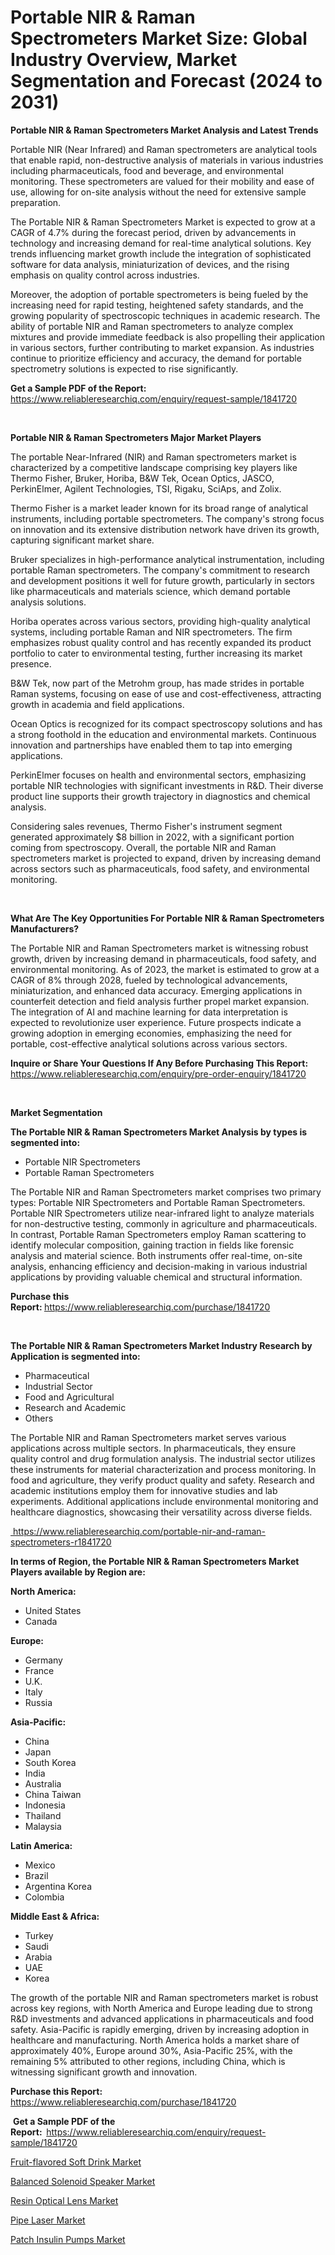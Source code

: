 <p><h1>Portable NIR & Raman Spectrometers Market Size: Global Industry Overview, Market Segmentation and Forecast (2024 to 2031)</h1></p><p><strong>Portable NIR & Raman Spectrometers Market Analysis and Latest Trends</strong></p>
<p><p>Portable NIR (Near Infrared) and Raman spectrometers are analytical tools that enable rapid, non-destructive analysis of materials in various industries including pharmaceuticals, food and beverage, and environmental monitoring. These spectrometers are valued for their mobility and ease of use, allowing for on-site analysis without the need for extensive sample preparation. </p><p>The Portable NIR & Raman Spectrometers Market is expected to grow at a CAGR of 4.7% during the forecast period, driven by advancements in technology and increasing demand for real-time analytical solutions. Key trends influencing market growth include the integration of sophisticated software for data analysis, miniaturization of devices, and the rising emphasis on quality control across industries. </p><p>Moreover, the adoption of portable spectrometers is being fueled by the increasing need for rapid testing, heightened safety standards, and the growing popularity of spectroscopic techniques in academic research. The ability of portable NIR and Raman spectrometers to analyze complex mixtures and provide immediate feedback is also propelling their application in various sectors, further contributing to market expansion. As industries continue to prioritize efficiency and accuracy, the demand for portable spectrometry solutions is expected to rise significantly.</p></p>
<p><strong>Get a Sample PDF of the Report:&nbsp;</strong> <a href="https://www.reliableresearchiq.com/enquiry/request-sample/1841720?utm_campaign=1088&utm_medium=2&utm_source=Github&utm_content=ia&utm_term=19102024&utm_id=portable-nir-raman-spectrometers">https://www.reliableresearchiq.com/enquiry/request-sample/1841720</a></p>
<p>&nbsp;</p>
<p><strong>Portable NIR & Raman Spectrometers Major Market Players</strong></p>
<p><p>The portable Near-Infrared (NIR) and Raman spectrometers market is characterized by a competitive landscape comprising key players like Thermo Fisher, Bruker, Horiba, B&W Tek, Ocean Optics, JASCO, PerkinElmer, Agilent Technologies, TSI, Rigaku, SciAps, and Zolix. </p><p>Thermo Fisher is a market leader known for its broad range of analytical instruments, including portable spectrometers. The company's strong focus on innovation and its extensive distribution network have driven its growth, capturing significant market share. </p><p>Bruker specializes in high-performance analytical instrumentation, including portable Raman spectrometers. The company's commitment to research and development positions it well for future growth, particularly in sectors like pharmaceuticals and materials science, which demand portable analysis solutions.</p><p>Horiba operates across various sectors, providing high-quality analytical systems, including portable Raman and NIR spectrometers. The firm emphasizes robust quality control and has recently expanded its product portfolio to cater to environmental testing, further increasing its market presence.</p><p>B&W Tek, now part of the Metrohm group, has made strides in portable Raman systems, focusing on ease of use and cost-effectiveness, attracting growth in academia and field applications.</p><p>Ocean Optics is recognized for its compact spectroscopy solutions and has a strong foothold in the education and environmental markets. Continuous innovation and partnerships have enabled them to tap into emerging applications.</p><p>PerkinElmer focuses on health and environmental sectors, emphasizing portable NIR technologies with significant investments in R&D. Their diverse product line supports their growth trajectory in diagnostics and chemical analysis.</p><p>Considering sales revenues, Thermo Fisher's instrument segment generated approximately $8 billion in 2022, with a significant portion coming from spectroscopy. Overall, the portable NIR and Raman spectrometers market is projected to expand, driven by increasing demand across sectors such as pharmaceuticals, food safety, and environmental monitoring.</p></p>
<p>&nbsp;</p>
<p><strong>What Are The Key Opportunities For Portable NIR & Raman Spectrometers Manufacturers?</strong></p>
<p><p>The Portable NIR and Raman Spectrometers market is witnessing robust growth, driven by increasing demand in pharmaceuticals, food safety, and environmental monitoring. As of 2023, the market is estimated to grow at a CAGR of 8% through 2028, fueled by technological advancements, miniaturization, and enhanced data accuracy. Emerging applications in counterfeit detection and field analysis further propel market expansion. The integration of AI and machine learning for data interpretation is expected to revolutionize user experience. Future prospects indicate a growing adoption in emerging economies, emphasizing the need for portable, cost-effective analytical solutions across various sectors.</p></p>
<p><strong>Inquire or Share Your Questions If Any Before Purchasing This Report:</strong> <a href="https://www.reliableresearchiq.com/enquiry/pre-order-enquiry/1841720?utm_campaign=1088&utm_medium=2&utm_source=Github&utm_content=ia&utm_term=19102024&utm_id=portable-nir-raman-spectrometers">https://www.reliableresearchiq.com/enquiry/pre-order-enquiry/1841720</a></p>
<p>&nbsp;</p>
<p><strong>Market Segmentation</strong></p>
<p><strong>The Portable NIR & Raman Spectrometers Market Analysis by types is segmented into:</strong></p>
<p><ul><li>Portable NIR Spectrometers</li><li>Portable Raman Spectrometers</li></ul></p>
<p><p>The Portable NIR and Raman Spectrometers market comprises two primary types: Portable NIR Spectrometers and Portable Raman Spectrometers. Portable NIR Spectrometers utilize near-infrared light to analyze materials for non-destructive testing, commonly in agriculture and pharmaceuticals. In contrast, Portable Raman Spectrometers employ Raman scattering to identify molecular composition, gaining traction in fields like forensic analysis and material science. Both instruments offer real-time, on-site analysis, enhancing efficiency and decision-making in various industrial applications by providing valuable chemical and structural information.</p></p>
<p><strong>Purchase this Report:&nbsp;</strong><a href="https://www.reliableresearchiq.com/purchase/1841720?utm_campaign=1088&utm_medium=2&utm_source=Github&utm_content=ia&utm_term=19102024&utm_id=portable-nir-raman-spectrometers">https://www.reliableresearchiq.com/purchase/1841720</a></p>
<p>&nbsp;</p>
<p><strong>The Portable NIR & Raman Spectrometers Market Industry Research by Application is segmented into:</strong></p>
<p><ul><li>Pharmaceutical</li><li>Industrial Sector</li><li>Food and Agricultural</li><li>Research and Academic</li><li>Others</li></ul></p>
<p><p>The Portable NIR and Raman Spectrometers market serves various applications across multiple sectors. In pharmaceuticals, they ensure quality control and drug formulation analysis. The industrial sector utilizes these instruments for material characterization and process monitoring. In food and agriculture, they verify product quality and safety. Research and academic institutions employ them for innovative studies and lab experiments. Additional applications include environmental monitoring and healthcare diagnostics, showcasing their versatility across diverse fields.</p></p>
<p><a href="https://www.reliableresearchiq.com/portable-nir-and-raman-spectrometers-r1841720?utm_campaign=1088&utm_medium=2&utm_source=Github&utm_content=ia&utm_term=19102024&utm_id=portable-nir-raman-spectrometers">&nbsp;https://www.reliableresearchiq.com/portable-nir-and-raman-spectrometers-r1841720</a></p>
<p><strong>In terms of Region, the Portable NIR & Raman Spectrometers Market Players available by Region are:</strong></p>
<p>
    <p> <strong> North America: </strong>
        <ul>
            <li>United States</li>
            <li>Canada</li>
        </ul>
        </p> 
    <p> <strong> Europe: </strong>
        <ul>
            <li>Germany</li>
            <li>France</li>
            <li>U.K.</li>
            <li>Italy</li>
            <li>Russia</li>
        </ul>
        </p> 
    <p> <strong> Asia-Pacific: </strong>
        <ul>
            <li>China</li>
            <li>Japan</li>
            <li>South Korea</li>
            <li>India</li>
            <li>Australia</li>
            <li>China Taiwan</li>
            <li>Indonesia</li>
            <li>Thailand</li>
            <li>Malaysia</li>
        </ul>
        </p> 
    <p> <strong> Latin America: </strong>
        <ul>
            <li>Mexico</li>
            <li>Brazil</li>
            <li>Argentina Korea</li>
            <li>Colombia</li>
        </ul>
        </p> 
    <p> <strong> Middle East & Africa: </strong>
        <ul>
            <li>Turkey</li>
            <li>Saudi</li>
            <li>Arabia</li>
            <li>UAE</li>
            <li>Korea</li>
        </ul>
    </p>
    </p>
<p><p>The growth of the portable NIR and Raman spectrometers market is robust across key regions, with North America and Europe leading due to strong R&D investments and advanced applications in pharmaceuticals and food safety. Asia-Pacific is rapidly emerging, driven by increasing adoption in healthcare and manufacturing. North America holds a market share of approximately 40%, Europe around 30%, Asia-Pacific 25%, with the remaining 5% attributed to other regions, including China, which is witnessing significant growth and innovation.</p></p>
<p><strong>Purchase this Report: </strong><a href="https://www.reliableresearchiq.com/purchase/1841720?utm_campaign=1088&utm_medium=2&utm_source=Github&utm_content=ia&utm_term=19102024&utm_id=portable-nir-raman-spectrometers">https://www.reliableresearchiq.com/purchase/1841720</a></p>
<p>&nbsp;<strong>Get a Sample PDF of the Report:&nbsp;&nbsp;</strong><a href="https://www.reliableresearchiq.com/enquiry/request-sample/1841720?utm_campaign=1088&utm_medium=2&utm_source=Github&utm_content=ia&utm_term=19102024&utm_id=portable-nir-raman-spectrometers">https://www.reliableresearchiq.com/enquiry/request-sample/1841720</a></p>
<p><strong></strong></p>
<p><p><a href="https://github.com/alea79alre/Market-Research-Report-List-1/blob/main/fruit-flavored-soft-drink-market.md?utm_campaign=1088&utm_medium=2&utm_source=Github&utm_content=ia&utm_term=19102024&utm_id=portable-nir-raman-spectrometers">Fruit-flavored Soft Drink Market</a></p><p><a href="https://www.linkedin.com/pulse/competitive-intelligence-balanced-solenoid-speaker-market-key-players-mf8sc?utm_campaign=1088&utm_medium=2&utm_source=Github&utm_content=ia&utm_term=19102024&utm_id=portable-nir-raman-spectrometers">Balanced Solenoid Speaker Market</a></p><p><a href="https://www.linkedin.com/pulse/global-perspectives-resin-optical-lens-market-trends-forecast-qjmsf?utm_campaign=1088&utm_medium=2&utm_source=Github&utm_content=ia&utm_term=19102024&utm_id=portable-nir-raman-spectrometers">Resin Optical Lens Market</a></p><p><a href="https://issuu.com/reportprime-2/docs/pipe-laser-market-size-2030.pptx_58c35da67cf63d?utm_campaign=1088&utm_medium=2&utm_source=Github&utm_content=ia&utm_term=19102024&utm_id=portable-nir-raman-spectrometers">Pipe Laser Market</a></p><p><a href="https://github.com/wanvigsqmunsenr/Market-Research-Report-List-1/blob/main/patch-insulin-pumps-market.md?utm_campaign=1088&utm_medium=2&utm_source=Github&utm_content=ia&utm_term=19102024&utm_id=portable-nir-raman-spectrometers">Patch Insulin Pumps Market</a></p></p>